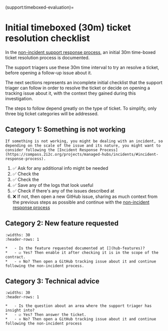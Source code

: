 (support:timeboxed-evaluation)=
# Initial timeboxed (30m) ticket resolution checklist

In the [non-incident support response process](https://compass.2i2c.org/projects/managed-hubs/support/#non-incident-response-process), an initial 30m time-boxed ticket resolution process is documented.

The support triagers use these 30m time interval to try an resolve a ticket, before opening a follow-up issue about it.

The next sections represents an incomplete initial checklist that the support triager can follow in order to resolve the ticket or decide on opening a tracking issue about it, with the context they gained during this investigation.

The steps to follow depend greatly on the type of ticket. To simplify, only three big ticket categories will be addressed.

## Category 1: Something is not working

```{important}
If something is not working, you might be dealing with an incident, so depending on the scale of the issue and its nature, you might want to consider following the [Incident Response Process](https://compass.2i2c.org/projects/managed-hubs/incidents/#incident-response-process).
```

1. ✅ Ask for any additional info might be needed
1. ✅ Check the [](https://infrastructure.2i2c.org/howto/troubleshoot/logs/kubectl-logs)
1. ✅ Check the [](https://infrastructure.2i2c.org/howto/troubleshoot/logs/cloud-logs)
1. ✅ Save any of the logs that look useful
1. ✅ Check if there's any of the issues described at [](troubleshooting)
  1. ❌ If not, then open a new GitHub issue, sharing as much context from the previous steps as possible and continue with the [non-incident response process](https://compass.2i2c.org/projects/managed-hubs/support/#non-incident-response-process)

## Category 2: New feature requested
```{list-table}
:widths: 30
:header-rows: 1

*   - Is the feature requested documented at [](hub-features)?
*   - ☑ Yes? Then enable it after checking it is in the scope of the contract.
*   - ▫️ No? Then open a GitHub tracking issue about it and continue following the non-incident process.
```

## Category 3: Technical advice
```{list-table}
:widths: 30
:header-rows: 1

*   - Is the question about an area where the support triager has insight into?
*   - ☑ Yes? Then answer the ticket.
*   - ▫️ No? Then open a GitHub tracking issue about it and continue following the non-incident process
```
